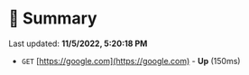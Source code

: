 # 📖 Summary
Last updated: **11/5/2022, 5:20:18 PM**

- `GET` [https://google.com](https://google.com) - **Up** (150ms)
